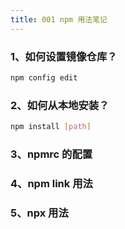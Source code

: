 ```yaml
---
title: 001 npm 用法笔记
---
```


### 1、如何设置镜像仓库？
```bash
npm config edit
```

### 2、如何从本地安装？
```bash
npm install [path]
```

### 3、npmrc 的配置

### 4、npm link 用法

### 5、npx 用法